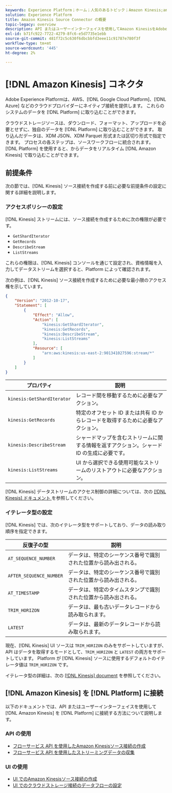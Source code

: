 ```yaml
---
keywords: Experience Platform；ホーム；人気のあるトピック；Amazon Kinesis;amazon kinesis;Kinesis;kinesis
solution: Experience Platform
title: Amazon Kinesis Source Connector の概要
topic-legacy: overview
description: API またはユーザーインターフェイスを使用してAmazon KinesisをAdobe Experience Platformに接続する方法を説明します。
exl-id: b71fc922-7722-4279-8fc6-e5d7735e1ebb
source-git-commit: 481f72c5c630f6dbcbbfd3eee11c91787e780f3f
workflow-type: tm+mt
source-wordcount: '445'
ht-degree: 2%

---
```


# [!DNL Amazon Kinesis] コネクタ

Adobe Experience Platformは、AWS、[!DNL Google Cloud Platform]、[!DNL Azure] などのクラウドプロバイダーにネイティブ接続を提供します。 これらのシステムのデータを [!DNL Platform] に取り込むことができます。

クラウドストレージソースは、ダウンロード、フォーマット、アップロードを必要とせずに、独自のデータを [!DNL Platform] に取り込むことができます。 取り込んだデータは、XDM JSON、XDM Parquet 形式または区切り形式で指定できます。 プロセスの各ステップは、ソースワークフローに統合されます。 [!DNL Platform] を使用すると、からデータをリアルタイム [!DNL Amazon Kinesis] で取り込むことができます。

## 前提条件

次の節では、[!DNL Kinesis] ソース接続を作成する前に必要な前提条件の設定に関する詳細を説明します。

### アクセスポリシーの設定

[!DNL Kinesis] ストリームには、ソース接続を作成するために次の権限が必要です。

- `GetShardIterator`
- `GetRecords`
- `DescribeStream`
- `ListStreams`

これらの権限は、[!DNL Kinesis] コンソールを通じて設定され、資格情報を入力してデータストリームを選択すると、Platform によって確認されます。

次の例は、[!DNL Kinesis] ソース接続を作成するために必要な最小限のアクセス権を示しています。

```json
{
    "Version": "2012-10-17",
    "Statement": [
        {
            "Effect": "Allow",
            "Action": [
                "kinesis:GetShardIterator",
                "kinesis:GetRecords",
                "kinesis:DescribeStream",
                "kinesis:ListStreams"
            ],
            "Resource": [
                "arn:aws:kinesis:us-east-2:901341027596:stream/*"
            ]
        }
    ]
}
```

| プロパティ | 説明 |
| -------- | ----------- |
| `kinesis:GetShardIterator` | レコード間を移動するために必要なアクション。 |
| `kinesis:GetRecords` | 特定のオフセット ID または共有 ID からレコードを取得するために必要なアクション。 |
| `kinesis:DescribeStream` | シャードマップを含むストリームに関する情報を返すアクション。シャード ID の生成に必要です。 |
| `kinesis:ListStreams` | UI から選択できる使用可能なストリームのリストアウトに必要なアクション。 |

[!DNL Kinesis] データストリームのアクセス制御の詳細については、次の [[!DNL Kinesis]  ドキュメント ](https://docs.aws.amazon.com/streams/latest/dev/controlling-access.html) を参照してください。

### イテレータ型の設定

[!DNL Kinesis] では、次のイテレータ型をサポートしており、データの読み取り順序を指定できます。

| 反復子の型 | 説明 |
| ------------- | ----------- |
| `AT_SEQUENCE_NUMBER` | データは、特定のシーケンス番号で識別された位置から読み出される。 |
| `AFTER_SEQUENCE_NUMBER` | データは、特定のシーケンス番号で識別された位置から読み出される。 |
| `AT_TIMESTAMP` | データは、特定のタイムスタンプで識別された位置から読み出される。 |
| `TRIM_HORIZON` | データは、最も古いデータレコードから読み取られます。 |
| `LATEST` | データは、最新のデータレコードから読み取られます。 |

現在、[!DNL Kinesis] UI ソースは `TRIM_HORIZON` のみをサポートしていますが、API はデータを取得するモードとして、`TRIM_HORIZON` と `LATEST` の両方をサポートしています。 Platform が [!DNL Kinesis] ソースに使用するデフォルトのイテレータ値は `TRIM_HORIZON` です。

イテレータ型の詳細は、次の [[!DNL Kinesis] document](https://docs.aws.amazon.com/kinesis/latest/APIReference/API_GetShardIterator.html#API_GetShardIterator_RequestSyntax) を参照してください。

## [!DNL Amazon Kinesis] を [!DNL Platform] に接続

以下のドキュメントでは、API またはユーザーインターフェイスを使用して [!DNL Amazon Kinesis] を [!DNL Platform] に接続する方法について説明します。

### API の使用

- [フローサービス API を使用したAmazon Kinesisソース接続の作成](../../tutorials/api/create/cloud-storage/kinesis.md)
- [フローサービス API を使用したストリーミングデータの収集](../../tutorials/api/collect/streaming.md)

### UI の使用

- [UI でのAmazon Kinesisソース接続の作成](../../tutorials/ui/create/cloud-storage/kinesis.md)
- [UI でのクラウドストレージ接続のデータフローの設定](../../tutorials/ui/dataflow/streaming/cloud-storage-streaming.md)

